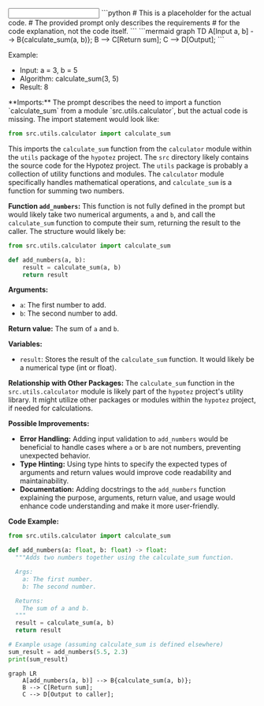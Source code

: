 <input code>
```python
# This is a placeholder for the actual code.  
# The provided prompt only describes the requirements
# for the code explanation, not the code itself.
```

<algorithm>
```mermaid
graph TD
    A[Input a, b] --> B{calculate_sum(a, b)};
    B --> C[Return sum];
    C --> D[Output];
```

Example:
- Input: a = 3, b = 5
- Algorithm: calculate_sum(3, 5)
- Result: 8

<explanation>
**Imports:**
The prompt describes the need to import a function `calculate_sum` from a module `src.utils.calculator`, but the actual code is missing.  The import statement would look like:

```python
from src.utils.calculator import calculate_sum
```

This imports the `calculate_sum` function from the `calculator` module within the `utils` package of the `hypotez` project.  The `src` directory likely contains the source code for the Hypotez project.  The `utils` package is probably a collection of utility functions and modules.  The `calculator` module specifically handles mathematical operations, and `calculate_sum` is a function for summing two numbers.

**Function `add_numbers`:**
This function is not fully defined in the prompt but would likely take two numerical arguments, `a` and `b`, and call the `calculate_sum` function to compute their sum, returning the result to the caller. The structure would likely be:

```python
from src.utils.calculator import calculate_sum

def add_numbers(a, b):
    result = calculate_sum(a, b)
    return result
```

**Arguments:**
- `a`: The first number to add.
- `b`: The second number to add.

**Return value:** The sum of `a` and `b`.

**Variables:**
- `result`: Stores the result of the `calculate_sum` function.  It would likely be a numerical type (int or float).

**Relationship with Other Packages:**
The `calculate_sum` function in the `src.utils.calculator` module is likely part of the `hypotez` project's utility library.  It might utilize other packages or modules within the `hypotez` project, if needed for calculations.

**Possible Improvements:**
- **Error Handling:** Adding input validation to `add_numbers` would be beneficial to handle cases where `a` or `b` are not numbers, preventing unexpected behavior.
- **Type Hinting:** Using type hints to specify the expected types of arguments and return values would improve code readability and maintainability.
- **Documentation:** Adding docstrings to the `add_numbers` function explaining the purpose, arguments, return value, and usage would enhance code understanding and make it more user-friendly.

**Code Example:**

```python
from src.utils.calculator import calculate_sum

def add_numbers(a: float, b: float) -> float:
  """Adds two numbers together using the calculate_sum function.

  Args:
    a: The first number.
    b: The second number.

  Returns:
    The sum of a and b.
  """
  result = calculate_sum(a, b)
  return result

# Example usage (assuming calculate_sum is defined elsewhere)
sum_result = add_numbers(5.5, 2.3)
print(sum_result)
```


```mermaid
graph LR
    A[add_numbers(a, b)] --> B{calculate_sum(a, b)};
    B --> C[Return sum];
    C --> D[Output to caller];